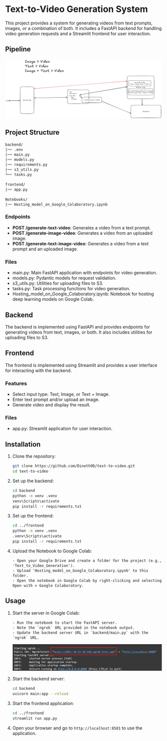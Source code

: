 # Text-to-Video Generation System

This project provides a system for generating videos from text prompts, images, or a combination of both. It includes a FastAPI backend for handling video generation requests and a Streamlit frontend for user interaction.

## Pipeline
![Text-to-Video Pipeline](backend\data\pipeline.png)

## Project Structure

```
backend/
|── .env
|── main.py
|── models.py
|── requirnments.py
|── s3_utils.py
└── tasks.py

frontend/
|── app.py

Notebooks/
|── Hosting_model_on_Google_Colaboratory.ipynb
```

### Endpoints

- **POST /generate-text-video**: Generates a video from a text prompt.
- **POST /generate-image-video**: Generates a video from an uploaded image.
- **POST /generate-text-image-video**: Generates a video from a text prompt and an uploaded image.

### Files

- main.py: Main FastAPI application with endpoints for video generation.
- models.py: Pydantic models for request validation.
- s3_utils.py: Utilities for uploading files to S3.
- tasks.py: Task processing functions for video generation.
- Hosting_model_on_Google_Colaboratory.ipynb: Notebook for hosting deep learning models on Google Colab.

## Backend

The backend is implemented using FastAPI and provides endpoints for generating videos from text, images, or both. It also includes utilities for uploading files to S3.

## Frontend

The frontend is implemented using Streamlit and provides a user interface for interacting with the backend.

### Features

- Select input type: Text, Image, or Text + Image.
- Enter text prompt and/or upload an image.
- Generate video and display the result.

### Files

- app.py: Streamlit application for user interaction.

## Installation

1. Clone the repository:
    ```sh
    git clone https://github.com/Dineth9D/text-to-video.git
    cd text-to-video
    ```

2. Set up the backend:
    ```sh
    cd backend
    python -m venv .venv
    venv\Scripts\activate
    pip install -r requirements.txt
    ```

3. Set up the frontend:
    ```sh
    cd ../frontend
    python -m venv .venv
    .venv\Scripts\activate
    pip install -r requirements.txt
    ```

4. Upload the Notebook to Google Colab:
    ```
    - Open your Google Drive and create a folder for the project (e.g., 'Text_to_Video_Generation').
    - Upload 'Hosting_model_on_Google_Colaboratory.ipynb' to this folder.
    - Open the notebook in Google Colab by right-clicking and selecting Open with > Google Colaboratory.
    ```

## Usage
1. Start the server in Google Colab:
    ```
    - Run the notebook to start the FastAPI server.
    - Note the `ngrok` URL provided in the notebook output.
    - Update the backend server URL in `backend/main.py` with the `ngrok` URL.
    ```
    ![Text-to-Video Pipeline](backend\data\ngrok.png)
    

2. Start the backend server:
    ```sh
    cd backend
    uvicorn main:app --reload
    ```

3. Start the frontend application:
    ```sh
    cd ../frontend
    streamlit run app.py
    ```

3. Open your browser and go to `http://localhost:8501` to use the application.